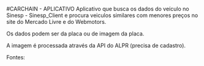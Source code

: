 #CARCHAIN - APLICATIVO
Aplicativo que busca os dados do veículo no Sinesp - Sinesp_Client e procura veiculos similares com menores preços no site do Mercado Livre e do Webmotors.

Os dados podem ser da placa ou de imagem da placa.

A imagem é processada através da API do ALPR (precisa de cadastro).

Fontes:




